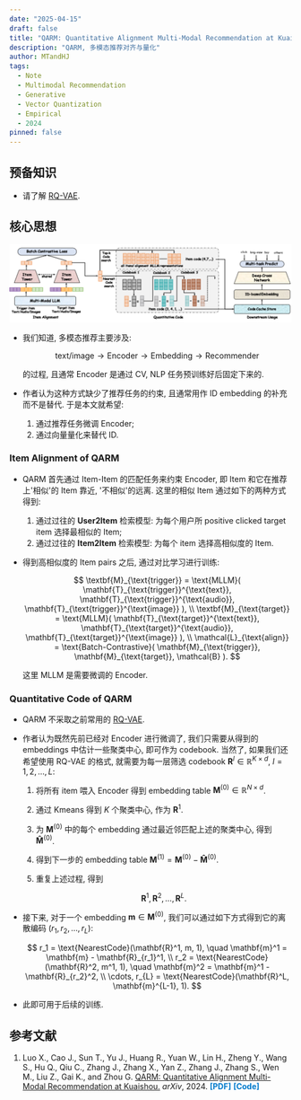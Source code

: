 ```yaml
---
date: "2025-04-15"
draft: false
title: "QARM: Quantitative Alignment Multi-Modal Recommendation at Kuaishou"
description: "QARM, 多模态推荐对齐与量化"
author: MTandHJ
tags:
  - Note
  - Multimodal Recommendation
  - Generative
  - Vector Quantization
  - Empirical
  - 2024
pinned: false
---
```



## 预备知识

- 请了解 [RQ-VAE](https://www.mtandhj.com/posts/rqvae/).

## 核心思想

![20250415120028](https://raw.githubusercontent.com/MTandHJ/blog_source/master/images/20250415120028.png)

- 我们知道, 多模态推荐主要涉及:

    $$
    \text{text/image} \longrightarrow \text{Encoder} \longrightarrow \text{Embedding} \longrightarrow \text{Recommender}
    $$

    的过程, 且通常 $\text{Encoder}$ 是通过 CV, NLP 任务预训练好后固定下来的.

- 作者认为这种方式缺少了推荐任务的约束, 且通常用作 ID embedding 的补充而不是替代. 于是本文就希望:
    1. 通过推荐任务微调 Encoder;
    2. 通过向量量化来替代 ID.

### Item Alignment of QARM

- QARM 首先通过 Item-Item 的匹配任务来约束 Encoder, 即 Item 和它在推荐上'相似'的 Item 靠近, '不相似'的远离. 这里的相似 Item 通过如下的两种方式得到:
    1. 通过过往的 **User2Item** 检索模型: 为每个用户所 positive clicked target item 选择最相似的 Item;
    2. 通过过往的 **Item2Item** 检索模型: 为每个 item 选择高相似度的 Item.

- 得到高相似度的 Item pairs 之后, 通过对比学习进行训练:

    $$
    \textbf{M}_{\text{trigger}} = \text{MLLM}(
        \mathbf{T}_{\text{trigger}}^{\text{text}}, 
        \mathbf{T}_{\text{trigger}}^{\text{audio}}, 
        \mathbf{T}_{\text{trigger}}^{\text{image}}
    ), \\
    \textbf{M}_{\text{target}} = \text{MLLM}(
        \mathbf{T}_{\text{target}}^{\text{text}}, 
        \mathbf{T}_{\text{target}}^{\text{audio}}, 
        \mathbf{T}_{\text{target}}^{\text{image}}
    ), \\
    \mathcal{L}_{\text{align}} = 
    \text{Batch-Contrastive}(
        \mathbf{M}_{\text{trigger}},
        \mathbf{M}_{\text{target}},
        \mathcal{B}
    ).
    $$

    这里 $\text{MLLM}$ 是需要微调的 Encoder.

### Quantitative Code of QARM

- QARM 不采取之前常用的 [RQ-VAE](https://www.mtandhj.com/posts/rqvae/).

- 作者认为既然先前已经对 Encoder 进行微调了, 我们只需要从得到的 embeddings 中估计一些聚类中心, 即可作为 codebook. 当然了, 如果我们还希望使用 RQ-VAE 的格式, 就需要为每一层筛选 codebook $\mathbf{R}^l \in \mathbb{R}^{K \times d}, \: l=1,2,\ldots, L$:
    1. 将所有 item 喂入 Encoder 得到 embedding table $\mathbf{M}^{(0)} \in \mathbb{R}^{N \times d}$.
    2. 通过 Kmeans 得到 $K$ 个聚类中心, 作为 $\mathbf{R}^1$.
    3. 为 $\mathbf{M}^{(0)}$ 中的每个 embedding 通过最近邻匹配上述的聚类中心, 得到 $\mathbf{\hat{M}}^{(0)}$.
    4. 得到下一步的 embedding table $\mathbf{M}^{(1)} = \mathbf{M}^{(0)} - \mathbf{\hat{M}}^{(0)}$.
    5. 重复上述过程, 得到

        $$
        \mathbf{R}^1,
        \mathbf{R}^2,
        \ldots,
        \mathbf{R}^L.
        $$

- 接下来, 对于一个 embedding $\mathbf{m} \in \mathbf{M}^{(0)}$, 我们可以通过如下方式得到它的离散编码 $(r_1, r_2, \ldots, r_L)$:

    $$
    r_1 = \text{NearestCode}(\mathbf{R}^1, m, 1), \quad \mathbf{m}^1 = \mathbf{m} - \mathbf{R}_{r_1}^1, \\
    r_2 = \text{NearestCode}(\mathbf{R}^2, m^1, 1), \quad \mathbf{m}^2 = \mathbf{m}^1 - \mathbf{R}_{r_2}^2, \\
    \cdots, r_{L} = \text{NearestCode}(\mathbf{R}^L, \mathbf{m}^{L-1}, 1).
    $$

- 此即可用于后续的训练.

## 参考文献

<ol class="reference">
  <li>
    Luo X., Cao J., Sun T., Yu J., Huang R.,
    Yuan W., Lin H., Zheng Y., Wang S., Hu Q.,
    Qiu C., Zhang J., Zhang X., Yan Z., Zhang J.,
    Zhang S., Wen M., Liu Z., Gai K., and Zhou G.
    <u>QARM: Quantitative Alignment Multi-Modal Recommendation at Kuaishou.</u>
    <i>arXiv</i>, 2024.
    <a href="https://arxiv.org/abs/2411.11739" style="color: #007acc; font-weight: bold; text-decoration: none;">[PDF]</a>
    <a href="" style="color: #007acc; font-weight: bold; text-decoration: none;">[Code]</a>
  </li>
  <!-- 添加更多文献条目 -->
</ol>

